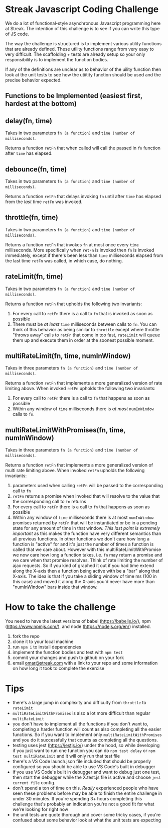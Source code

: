 # Streak Javascript Coding Challenge

We do a lot of functional-style asynchronous Javascript programming here at Streak. The intention of this challenge is to see if you can write this type of JS code.

The way the challenge is structured is to implement various utility functions that are already defined. These utility functions range from very easy to very difficult. The scaffolding + tests are already setup so your only responsibility is to implement the function bodies.

If any of the definitions are unclear as to behavior of the uility function then look at the unit tests to see how the utiitity function should be used and the precise behavior expected.

## Functions to be Implemented (easiest first, hardest at the bottom)

## delay(fn, time)


Takes in two parameters ```fn (a function)``` and ```time (number of milliseconds)```. 

Returns a function ```retFn``` that when called will call the passed in ```fn``` function after ```time``` has elapsed.

## debounce(fn, time)

Takes in two parameters ```fn (a function)``` and ```time (number of milliseconds)```. 

Returns a function ```retFn``` that delays invoking ```fn``` until after ```time``` has elapsed from the *last* time ```retFn``` was invoked.

## throttle(fn, time)

Takes in two parameters ```fn (a function)``` and ```time (number of milliseconds)```. 

Returns a function ```retFn``` that invokes ```fn``` at most once every ```time``` milliseconds. More specifically when ```retFn``` is invoked then ```fn``` is invoked immediately, except if there's been less than ```time``` milliseconds elapsed from the last time ```retFn``` was called, in which case, do nothing.

## rateLimit(fn, time)

Takes in two parameters ```fn (a function)``` and ```time (number of milliseconds)```. 

Returns a function ```retFn``` that upholds the following two invariants:

1) For every call to ```retFn``` there is a call to ```fn``` that is invoked as soon as possible
2) There must be _at least_ ```time``` milliseconds between calls to ```fn```. You can think of this behavior as being similar to ```throttle``` except where throttle "throws away" calls to ```retFn``` that come in too fast, ```rateLimit``` will queue them up and execute them in order at the soonest possible moment.

## multiRateLimit(fn, time, numInWindow)

Takes in three parameters ```fn (a function)``` and ```time (number of milliseconds)```. 

Returns a function ```retFn``` that implements a more generalized version of rate limiting above. When invoked ```retFn``` upholds the following two invariants: 
1) For every call to ```retFn``` there is a call to ```fn``` that happens as soon as possible
2) Within any window of ```time``` milliseconds there is *at most* ```numInWindow``` calls to ```fn```.

## multiRateLimitWithPromises(fn, time, numInWindow)

Takes in three parameters ```fn (a function)``` and ```time (number of milliseconds)```. 

Returns a function ```retFn``` that implements a more generalized version of multi rate limiting above. When invoked ```retFn``` upholds the following invariants:

1) parameters used when calling ```retFn``` will be passed to the corresponding call to ```fn```
2) ```retFn``` returns a promise when invoked that will resolve to the value that the corresponding call to ```fn``` returns
3) For every call to ```retFn``` there is a call to ```fn``` that happens as soon as possible
4) Within any window of ```time``` milliseconds there is at most ```numInWindow``` promises returned by ```retFn``` that will be instantiated or be in a pending state for any amount of time in that window. *This last point is extremely important* as this makes the function have very different semantics than all previous functions. In other functions we don't care 
how long a function is "active" for and it's just the number of times a function is called that we care about. However with this multiRateLimitWithPromise we now care how long a function takes, i.e. ```fn``` may return a promise and we care when that promise resolves. Think of rate limiting the number of ajax requests. So if you kind of graphed it out if you had time extend along the X-axis then a function being active with be a "bar" along that X-axis. The idea is that if you take a sliding window of time ms (100 in this case) and moved it along the X-axis you'd never have more than "numInWindow" bars inside that window.

# How to take the challenge

You need to have the latest versions of babel (https://babeljs.io/), npm (https://www.npmjs.com/), and node (https://nodejs.org/en/) installed.

1. fork the repo
2. clone it to your local machine
3. run ```npm i``` to install dependencies
4. implement the function bodies and test with ```npm test```
5. commit your changes and push to github on your fork
6. email omar@streak.com with a link to your repo and some information on how long it took to complete the exercise

# Tips

* there's a large jump in complexity and difficulty from ```throttle``` to ```rateLimit```
* ```multiRateLimitWithPromises``` is also a lot more difficult than regular ```multiRateLimit```
* you don't have to implement all the functions if you don't want to, completing a harder function will count as also completing all the easier functions. So if you want to implement only ```multiRateLimitWithPromises``` and you do it successfully that counts as completing all the questions.
* testing uses jest (https://jestjs.io/) under the hood, so while developing if you just want to run one function you can do ```npm test delay``` or ```npm test multiRateLimit``` and it will only run that test file
* there's a VS Code launch.json file included that should be properly configured so you should be able to use VS Code's built in debugger
* if you use VS Code's built in debugger and want to debug just one test, then start the debugger while the X.test.js file is active and choose ```jest current file``` config.
* don't spend a ton of time on this. *Really* experienced people who have seen these problems before may be able to finish the entire challenge in under 30 minutes. If you're spending 3+ hours completing this challenge that's probably an indication you're not a good fit for what we're looking for right now
* the unit tests are quote thorough and cover some tricky cases, if you're confused about some behavior look at what the unit tests are expecting